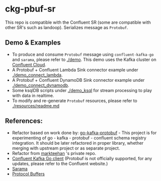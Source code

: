 
# ckg-pbuf-sr

This repo is compatible with the Confluent SR (some are compatible with other SR's such as landoop). Serializes message as `Protobuf`.


## Demo & Examples

- To produce and consume `Protobuf` message using `confluent-kafka-go` and `sarama`, please refer to [./demo](./demo). This demo uses the Kafka cluster on [Confluent Cloud](https://confluent.cloud).
- A Protobuf + Confluent Lambda Sink connector example under [./demo_connect_lambda](./demo_connect_lambda).
- A Protobuf + Confluent DynamoDB Sink connector example under [./demo_connect_dynamodb](./demo_connect_dynamodb).
- Some ksqlDB scripts under [./demo_ksql](./demo_ksql) for stream processing to play with data in realtime.
- To modify and re-generate `Protobuf` resources, please refer to [./resources/readme.md](./resources)


## References:
- Refactor based on work done by: [go-kafka-protobuf](https://github.com/xtruder/go-kafka-protobuf) - This project is for experimenting of go - kafka - protobuf - confluent schema
registry integration. It should be later refactored in proper library,
whether merging with upstream project or as separate project.
- Refactor from [markteehan](https://github.com/markteehan) 's private repo.
- [Confluent Kafka Go client](https://docs.confluent.io/clients-confluent-kafka-go/current/overview.html#go-example-code) (Protobuf is not officially supported, for any updates, please refer to the Confluent website.)
- [Sarama](https://github.com/Shopify/sarama)
- [Protocol Buffers](https://developers.google.com/protocol-buffers/docs/gotutorial)
